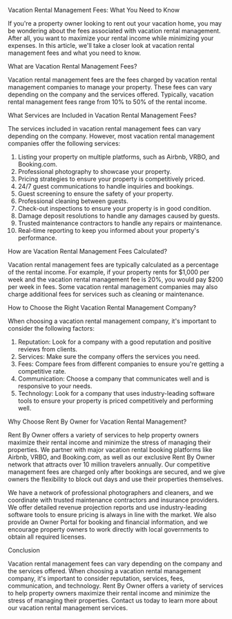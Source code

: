 Vacation Rental Management Fees: What You Need to Know

If you're a property owner looking to rent out your vacation home, you may be wondering about the fees associated with vacation rental management. After all, you want to maximize your rental income while minimizing your expenses. In this article, we'll take a closer look at vacation rental management fees and what you need to know.

What are Vacation Rental Management Fees?

Vacation rental management fees are the fees charged by vacation rental management companies to manage your property. These fees can vary depending on the company and the services offered. Typically, vacation rental management fees range from 10% to 50% of the rental income.

What Services are Included in Vacation Rental Management Fees?

The services included in vacation rental management fees can vary depending on the company. However, most vacation rental management companies offer the following services:

1. Listing your property on multiple platforms, such as Airbnb, VRBO, and Booking.com.
2. Professional photography to showcase your property.
3. Pricing strategies to ensure your property is competitively priced.
4. 24/7 guest communications to handle inquiries and bookings.
5. Guest screening to ensure the safety of your property.
6. Professional cleaning between guests.
7. Check-out inspections to ensure your property is in good condition.
8. Damage deposit resolutions to handle any damages caused by guests.
9. Trusted maintenance contractors to handle any repairs or maintenance.
10. Real-time reporting to keep you informed about your property's performance.

How are Vacation Rental Management Fees Calculated?

Vacation rental management fees are typically calculated as a percentage of the rental income. For example, if your property rents for $1,000 per week and the vacation rental management fee is 20%, you would pay $200 per week in fees. Some vacation rental management companies may also charge additional fees for services such as cleaning or maintenance.

How to Choose the Right Vacation Rental Management Company?

When choosing a vacation rental management company, it's important to consider the following factors:

1. Reputation: Look for a company with a good reputation and positive reviews from clients.
2. Services: Make sure the company offers the services you need.
3. Fees: Compare fees from different companies to ensure you're getting a competitive rate.
4. Communication: Choose a company that communicates well and is responsive to your needs.
5. Technology: Look for a company that uses industry-leading software tools to ensure your property is priced competitively and performing well.

Why Choose Rent By Owner for Vacation Rental Management?

Rent By Owner offers a variety of services to help property owners maximize their rental income and minimize the stress of managing their properties. We partner with major vacation rental booking platforms like Airbnb, VRBO, and Booking.com, as well as our exclusive Rent By Owner network that attracts over 10 million travelers annually. Our competitive management fees are charged only after bookings are secured, and we give owners the flexibility to block out days and use their properties themselves.

We have a network of professional photographers and cleaners, and we coordinate with trusted maintenance contractors and insurance providers. We offer detailed revenue projection reports and use industry-leading software tools to ensure pricing is always in line with the market. We also provide an Owner Portal for booking and financial information, and we encourage property owners to work directly with local governments to obtain all required licenses.

Conclusion

Vacation rental management fees can vary depending on the company and the services offered. When choosing a vacation rental management company, it's important to consider reputation, services, fees, communication, and technology. Rent By Owner offers a variety of services to help property owners maximize their rental income and minimize the stress of managing their properties. Contact us today to learn more about our vacation rental management services.